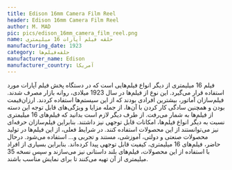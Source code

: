 ```yaml
---
title: Edison 16mm Camera Film Reel
header: Edison 16mm Camera Film Reel
author: M. MAD
pic: pics/edison_16mm_camera_film_reel.png
name: حلقه فیلم آپارات 16 میلیمتری
manufacturing_date: 1923
category: حلقه‌فیلم‌ها
manufacturer_name: Edison
manufacturer_country: آمریکا
---
```

<p>
فیلم 16 ‌میلیمتری از دیگر انواع فیلم‌هایی است که در دستگاه پخش فیلم آپارات
مورد استفاده قرار می‌گیرد. این نوع از فیلم‌ها در سال 1923 میلادی، روانه بازار
مصرف شدند. فیلم‌‌سازان آماتور، بیشترین افرادی بودند که از این سیستم‌ها استفاده
کردند. ارزان‌قیمت بودن و همچنین سادگی کار کردن با آن‌ها، از جمله مزایا و
ویژگی‌های قابل توجه این دسته از فیلم‌ها به شمار می‌رفت. از طرف دیگر لازم است
بدانید که فیلم‌های 16 ‌میلیمتری نسبت ‌به دیگر انواع فیلم‌ها، امکانات قابل
توجهی نیز داشتند. بنابراین فیلم‌‌سازان حرفه‌ای نیز می‌توانستند از این محصولات
استفاده کنند. در شرایط فعلی، از این فیلم‌ها در تولید محصولات صنعتی و دولتی،
آموزشی، مستند و تجربی و… استفاده می‌شود. درحال حاضر، فیلم‌های 16 میلیمتری،
کیفیت قابل ‌توجهی پیدا کرده‌اند. بنابراین بسیاری از افراد با استفاده از این
محصولات، فیلم‌های بلند داستانی نیز می‌سازند و سپس نسخه 35 میلیمتری از آن تهیه
می‌کنند تا برای نمایش مناسب باشند.
</p>

